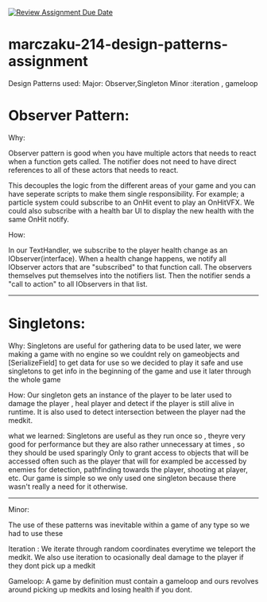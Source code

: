 [![Review Assignment Due Date](https://classroom.github.com/assets/deadline-readme-button-24ddc0f5d75046c5622901739e7c5dd533143b0c8e959d652212380cedb1ea36.svg)](https://classroom.github.com/a/XUCedPox)
# marczaku-214-design-patterns-assignment


Design Patterns used:
Major: Observer,Singleton
Minor :iteration , gameloop


# Observer Pattern: 

Why:

Observer pattern is good when you have multiple actors that needs to react when a function gets called. The notifier does not need to have direct references to all of these actors that needs to react. 

This decouples the logic from the different areas of your game and you can have seperate scripts to make them single responsibility. For example; a particle system could subscribe to an OnHit event to play an OnHitVFX. We could also subscribe with a health bar UI to display the new health with the same OnHit notify.

How:

In our TextHandler, we subscribe to the player health change as an IObserver(interface). When a health change happens, we notify all IObserver actors that are "subscribed" to that function call. The observers themselves put themselves into the notifiers list. Then the notifier sends a "call to action" to all IObservers in that list.

________________________________________________________________________________________________________________________________________________________________________________

# Singletons: 

Why: Singletons are useful for gathering data to be used later, we were making a game with no engine so we couldnt rely on gameobjects and [SerializeField] to get data for use
so we decided to play it safe and use singletons to get info in the beginning of the game and use it later through the whole game 

How: Our singleton gets an instance of the player to be later used to damage the player , heal player and detect if the player is still alive in runtime. 
It is also used to detect intersection between the player nad the medkit.

what we learned: Singletons are useful as they run once so , theyre very good for performance but they are also rather unnecessary at times , so they should be used sparingly 
Only to grant access to objects that will be accessed often such as the player that will for exampled be accessed by enemies for detection, pathfinding towards the player,
shooting at player, etc. Our game is simple so we only used one singleton because there wasn't really a need for it otherwise.

________________________________________________________________________________________________________________________________________________________________________________

Minor:

The use of these patterns was inevitable within a game of any type so we had to use these 


Iteration : We iterate through random coordinates everytime we teleport the medkit. We also use iteration to ocasionally deal damage to the player if they dont pick up a medkit

Gameloop: A game by definition must contain a gameloop and ours revolves around picking up medkits and losing health if you dont.


